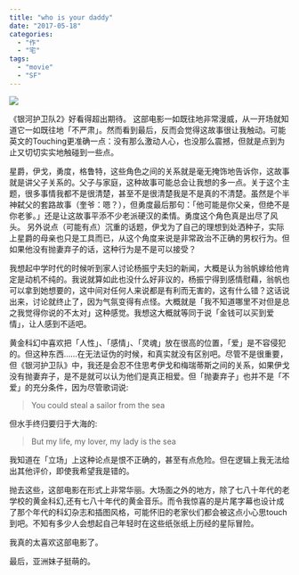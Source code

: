 ```yaml
---
title: "who is your daddy"
date: "2017-05-18"
categories: 
  - "作"
  - "宅"
tags: 
  - "movie"
  - "SF"
---
```


![](http://ww4.sinaimg.cn/large/006tKfTcgy1ffq0bba2xlj30i60eqwfr.jpg)

《银河护卫队2》好看得超出期待。 这部电影一如既往地非常漫威，从一开场就知道它一如既往地「不严肃」。然而看到最后，反而会觉得这故事很让我触动。可能英文的Touching更准确一点：没有那么激动人心，也没那么震撼，但就是点到为止又切切实实地触碰到一些点。 

星爵，伊戈，勇度，格鲁特，这些角色之间的关系就是毫无掩饰地告诉你，这故事就是讲父子关系的。父子与家庭，这种故事可能总会让我想的多一点。关于这个主题，很多事情我都不是很清楚，甚至不是很清楚我是不是真的不清楚。虽然是个半神弑父的套路故事（奎爷：嗯？），但勇度最后那句：「他可能是你父亲，但绝不是你老爹。」还是让这故事平添不少老派硬汉的柔情。勇度这个角色真是出尽了风头。 另外说点（可能有点）沉重的话题，伊戈为了自己的理想到处洒种子，实际上星爵的母亲也只是工具而已，从这个角度来说是非常政治不正确的男权行为。但如果他没有抛妻弃子的话，这种行为是不是可以接受？

我想起中学时代的时候听到家人讨论杨振宁夫妇的新闻，大概是认为翁帆嫁给他肯定是动机不纯的。我说就算如此也没什么好非议的，杨振宁得到感情慰藉，翁帆也可以拿到她想要的，这中间对任何人来说都是有利而无害的，这有什么错？这话说出来，讨论就终止了，因为气氛变得有点怪。大概就是「我不知道哪里不对但是总之我觉得你说的不太对」这种感觉。我想这大概就等同于说「金钱可以买到爱情」，让人感到不适吧。

黄金科幻中喜欢把「人性」、「感情」、「灵魂」放在很高的位置，「爱」是不容侵犯的。但这种东西……在无法证伪的时候，和真实就没有区别吧。尽管不是很重要，但《银河护卫队》中，我还是会忍不住思考伊戈和梅瑞蒂斯之间的关系，如果伊戈没有抛妻弃子，是不是就可以认为他们是真正相爱。但「抛妻弃子」也并不是「不爱」的充分条件，因为尽管歌词说:

> You could steal a sailor from the sea

但水手终归要归于大海的:

> But my life, my lover, my lady is the sea

我知道在「立场」上这种论点是恨不正确的，甚至有点危险。但在逻辑上我无法给出其他评价，即使我希望我是错的。

抛去这些，这部电影在形式上非常华丽。大场面之外的地方，除了七八十年代的老学校的黄金科幻,还有七八十年代的黄金音乐。而令我惊喜的是片尾字幕也设计成了那个年代的科幻杂志和插图风格，可能怀旧的老家伙们都会被这点小心思touch到吧。不知有多少人会想起自己年轻时在这些纸张纸上历经的星际冒险。

我真的太喜欢这部电影了。

最后，亚洲妹子挺萌的。
